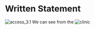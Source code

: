 # Written Statement

![access_3.1](https://xingyu-wang02.github.io/DATA-100/pictures/access3.png)
We can see from the 
![clinic](https://xingyu-wang02.github.io/DATA-100/pictures/clinic.png)
